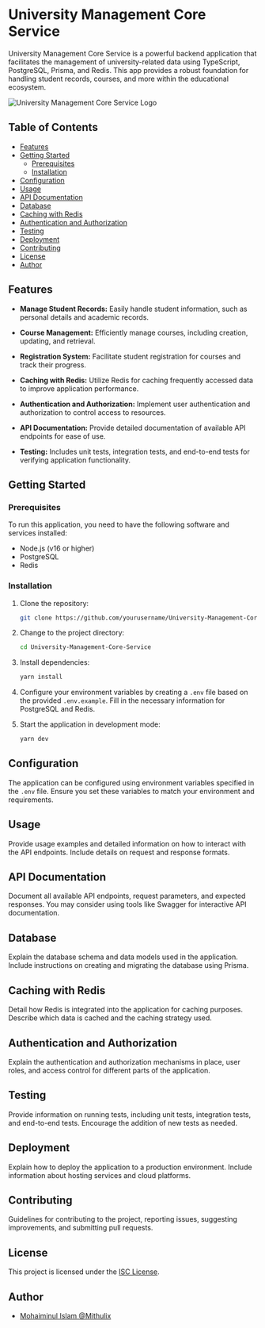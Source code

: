 # University Management Core Service

University Management Core Service is a powerful backend application that facilitates the management of university-related data using TypeScript, PostgreSQL, Prisma, and Redis. This app provides a robust foundation for handling student records, courses, and more within the educational ecosystem.

![University Management Core Service Logo](link-to-your-logo.png)

## Table of Contents

- [Features](#features)
- [Getting Started](#getting-started)
  - [Prerequisites](#prerequisites)
  - [Installation](#installation)
- [Configuration](#configuration)
- [Usage](#usage)
- [API Documentation](#api-documentation)
- [Database](#database)
- [Caching with Redis](#caching-with-redis)
- [Authentication and Authorization](#authentication-and-authorization)
- [Testing](#testing)
- [Deployment](#deployment)
- [Contributing](#contributing)
- [License](#license)
- [Author](#author)

## Features

- **Manage Student Records:** Easily handle student information, such as personal details and academic records.

- **Course Management:** Efficiently manage courses, including creation, updating, and retrieval.

- **Registration System:** Facilitate student registration for courses and track their progress.

- **Caching with Redis:** Utilize Redis for caching frequently accessed data to improve application performance.

- **Authentication and Authorization:** Implement user authentication and authorization to control access to resources.

- **API Documentation:** Provide detailed documentation of available API endpoints for ease of use.

- **Testing:** Includes unit tests, integration tests, and end-to-end tests for verifying application functionality.

## Getting Started

### Prerequisites

To run this application, you need to have the following software and services installed:

- Node.js (v16 or higher)
- PostgreSQL
- Redis

### Installation

1. Clone the repository:

   ```bash
   git clone https://github.com/yourusername/University-Management-Core-Service.git
   ```

2. Change to the project directory:

   ```bash
   cd University-Management-Core-Service
   ```

3. Install dependencies:

   ```bash
   yarn install
   ```

4. Configure your environment variables by creating a `.env` file based on the provided `.env.example`. Fill in the necessary information for PostgreSQL and Redis.

5. Start the application in development mode:

   ```bash
   yarn dev
   ```

## Configuration

The application can be configured using environment variables specified in the `.env` file. Ensure you set these variables to match your environment and requirements.

## Usage

Provide usage examples and detailed information on how to interact with the API endpoints. Include details on request and response formats.

## API Documentation

Document all available API endpoints, request parameters, and expected responses. You may consider using tools like Swagger for interactive API documentation.

## Database

Explain the database schema and data models used in the application. Include instructions on creating and migrating the database using Prisma.

## Caching with Redis

Detail how Redis is integrated into the application for caching purposes. Describe which data is cached and the caching strategy used.

## Authentication and Authorization

Explain the authentication and authorization mechanisms in place, user roles, and access control for different parts of the application.

## Testing

Provide information on running tests, including unit tests, integration tests, and end-to-end tests. Encourage the addition of new tests as needed.

## Deployment

Explain how to deploy the application to a production environment. Include information about hosting services and cloud platforms.

## Contributing

Guidelines for contributing to the project, reporting issues, suggesting improvements, and submitting pull requests.

## License

This project is licensed under the [ISC License](LICENSE).

## Author

- [Mohaiminul Islam @Mithulix](https://github.com/Mithulix)
